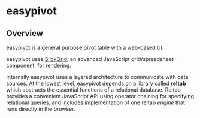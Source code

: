 # easypivot

## Overview

easypivot is a general purpose pivot table with a web-based UI.

easypivot uses [SlickGrid](http://github.com/mleibman/slickgrid), an advanced JavaScript grid/spreadsheet component, for rendering.  

Internally easypivot uses a layered architecture to communicate with data sources.  At the lowest level, easypivot depends on a library called **reltab** which abstracts the essential functions of a relational database.  Reltab provides a convenient JavaScript API using operator chaining for specifying relational queries, and includes implementation of one reltab *engine* that runs directly in the browser.

